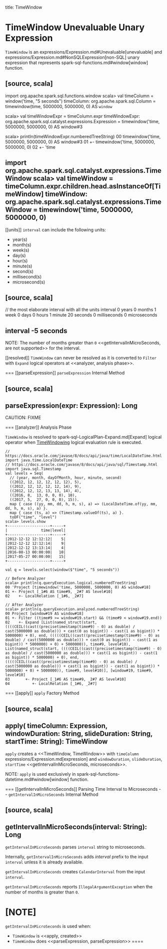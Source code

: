title: TimeWindow

# TimeWindow Unevaluable Unary Expression

`TimeWindow` is an expressions/Expression.md#Unevaluable[unevaluable] and expressions/Expression.md#NonSQLExpression[non-SQL] unary expression that represents spark-sql-functions.md#window[window] function.

[source, scala]
----
import org.apache.spark.sql.functions.window
scala> val timeColumn = window('time, "5 seconds")
timeColumn: org.apache.spark.sql.Column = timewindow(time, 5000000, 5000000, 0) AS `window`

scala> val timeWindowExpr = timeColumn.expr
timeWindowExpr: org.apache.spark.sql.catalyst.expressions.Expression = timewindow('time, 5000000, 5000000, 0) AS window#3

scala> println(timeWindowExpr.numberedTreeString)
00 timewindow('time, 5000000, 5000000, 0) AS window#3
01 +- timewindow('time, 5000000, 5000000, 0)
02    +- 'time

import org.apache.spark.sql.catalyst.expressions.TimeWindow
scala> val timeWindow = timeColumn.expr.children.head.asInstanceOf[TimeWindow]
timeWindow: org.apache.spark.sql.catalyst.expressions.TimeWindow = timewindow('time, 5000000, 5000000, 0)
----

[[units]]
`interval` can include the following units:

* year(s)
* month(s)
* week(s)
* day(s)
* hour(s)
* minute(s)
* second(s)
* millisecond(s)
* microsecond(s)

[source, scala]
----
// the most elaborate interval with all the units
interval 0 years 0 months 1 week 0 days 0 hours 1 minute 20 seconds 0 milliseconds 0 microseconds

interval -5 seconds
----

NOTE: The number of months greater than `0` <<getIntervalInMicroSeconds, are not supported>> for the interval.

[[resolved]]
`TimeWindow` can never be resolved as it is converted to `Filter` with `Expand` logical operators at <<analyzer, analysis phase>>.

=== [[parseExpression]] `parseExpression` Internal Method

[source, scala]
----
parseExpression(expr: Expression): Long
----

CAUTION: FIXME

=== [[analyzer]] Analysis Phase

`TimeWindow` is resolved to spark-sql-LogicalPlan-Expand.md[Expand] logical operator when [TimeWindowing](../logical-analysis-rules/TimeWindowing.md) logical evaluation rule is executed.

```
// https://docs.oracle.com/javase/8/docs/api/java/time/LocalDateTime.html
import java.time.LocalDateTime
// https://docs.oracle.com/javase/8/docs/api/java/sql/Timestamp.html
import java.sql.Timestamp
val levels = Seq(
  // (year, month, dayOfMonth, hour, minute, second)
  ((2012, 12, 12, 12, 12, 12), 5),
  ((2012, 12, 12, 12, 12, 14), 9),
  ((2012, 12, 12, 13, 13, 14), 4),
  ((2016, 8,  13, 0, 0, 0), 10),
  ((2017, 5,  27, 0, 0, 0), 15)).
  map { case ((yy, mm, dd, h, m, s), a) => (LocalDateTime.of(yy, mm, dd, h, m, s), a) }.
  map { case (ts, a) => (Timestamp.valueOf(ts), a) }.
  toDF("time", "level")
scala> levels.show
+-------------------+-----+
|               time|level|
+-------------------+-----+
|2012-12-12 12:12:12|    5|
|2012-12-12 12:12:14|    9|
|2012-12-12 13:13:14|    4|
|2016-08-13 00:00:00|   10|
|2017-05-27 00:00:00|   15|
+-------------------+-----+

val q = levels.select(window($"time", "5 seconds"))

// Before Analyzer
scala> println(q.queryExecution.logical.numberedTreeString)
00 'Project [timewindow('time, 5000000, 5000000, 0) AS window#18]
01 +- Project [_1#6 AS time#9, _2#7 AS level#10]
02    +- LocalRelation [_1#6, _2#7]

// After Analyzer
scala> println(q.queryExecution.analyzed.numberedTreeString)
00 Project [window#19 AS window#18]
01 +- Filter ((time#9 >= window#19.start) && (time#9 < window#19.end))
02    +- Expand [List(named_struct(start, ((((CEIL((cast((precisetimestamp(time#9) - 0) as double) / cast(5000000 as double))) + cast(0 as bigint)) - cast(1 as bigint)) * 5000000) + 0), end, (((((CEIL((cast((precisetimestamp(time#9) - 0) as double) / cast(5000000 as double))) + cast(0 as bigint)) - cast(1 as bigint)) * 5000000) + 0) + 5000000)), time#9, level#10), List(named_struct(start, ((((CEIL((cast((precisetimestamp(time#9) - 0) as double) / cast(5000000 as double))) + cast(1 as bigint)) - cast(1 as bigint)) * 5000000) + 0), end, (((((CEIL((cast((precisetimestamp(time#9) - 0) as double) / cast(5000000 as double))) + cast(1 as bigint)) - cast(1 as bigint)) * 5000000) + 0) + 5000000)), time#9, level#10)], [window#19, time#9, level#10]
03       +- Project [_1#6 AS time#9, _2#7 AS level#10]
04          +- LocalRelation [_1#6, _2#7]
```

=== [[apply]] `apply` Factory Method

[source, scala]
----
apply(
  timeColumn: Expression,
  windowDuration: String,
  slideDuration: String,
  startTime: String): TimeWindow
----

`apply` creates a <<TimeWindow, TimeWindow>> with `timeColumn` expressions/Expression.md[expression] and `windowDuration`, `slideDuration`, `startTime` <<getIntervalInMicroSeconds, microseconds>>.

NOTE: `apply` is used exclusively in spark-sql-functions-datetime.md#window[window] function.

=== [[getIntervalInMicroSeconds]] Parsing Time Interval to Microseconds -- `getIntervalInMicroSeconds` Internal Method

[source, scala]
----
getIntervalInMicroSeconds(interval: String): Long
----

`getIntervalInMicroSeconds` parses `interval` string to microseconds.

Internally, `getIntervalInMicroSeconds` adds *interval* prefix to the input `interval` unless it is already available.

`getIntervalInMicroSeconds` creates `CalendarInterval` from the input `interval`.

`getIntervalInMicroSeconds` reports `IllegalArgumentException` when the number of months is greater than `0`.

[NOTE]
====
`getIntervalInMicroSeconds` is used when:

* `TimeWindow` is <<apply, created>>
* `TimeWindow` does <<parseExpression, parseExpression>>
====
